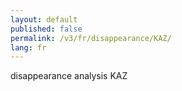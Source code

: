 ```yaml
---
layout: default
published: false
permalink: /v3/fr/disappearance/KAZ/
lang: fr
---
```


disappearance analysis KAZ
